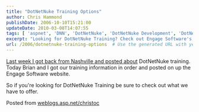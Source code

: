 ```yaml
---
title: "DotNetNuke Training Options"
author: Chris Hammond
publishDate: 2006-10-10T15:21:00
updateDate: 2010-03-08T14:07:55
tags: [ 'aspnet', 'DNN', 'DotNetNuke', 'DotNetNuke Development', 'DotNetNuke Training', 'Training' ]
excerpt: "Looking for DotNetNuke Training? Check out Engage Software's offerings on their website. Get the scoop on the latest updates from weblogs.asp.net/christoc."
url: /2006/dotnetnuke-training-options  # Use the generated URL with year
---
```

<p><a title="Nashville DotNetNuke Training" target="_blank" href="https://weblogs.asp.net/christoc/archive/2006/10/05/Back-from-Nashville-and-more-DotNetNuke-Training.aspx">Last week I got back from Nashville and posted about</a> DotNetNuke training. Today Brian and I got our training information in order and posted on up the Engage Software website.</p> <p>So if you're looking for DotNetNuke Training be sure to check out what we have to offer.</p> <p>Posted from <a href="https://weblogs.asp.net/christoc/">weblogs.asp.net/christoc</a></p>

